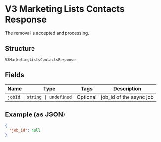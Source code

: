 
# V3 Marketing Lists Contacts Response

The removal is accepted and processing.

## Structure

`V3MarketingListsContactsResponse`

## Fields

| Name | Type | Tags | Description |
|  --- | --- | --- | --- |
| `jobId` | `string \| undefined` | Optional | job_id of the async job |

## Example (as JSON)

```json
{
  "job_id": null
}
```


